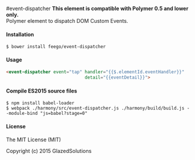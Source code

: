 #event-dispatcher
**This element is compatible with Polymer 0.5 and lower only.**  
Polymer element to dispatch DOM Custom Events.

#### Installation

```
$ bower install feego/event-dispatcher
```

#### Usage

```html
<event-dispatcher event="tap" handler="{{$.elementId.eventHandler}}" 
                              detail="{{eventDetail}}">
```

#### Compile ES2015 source files

```
$ npm install babel-loader
$ webpack ./harmony/src/event-dispatcher.js ./harmony/build/build.js --module-bind "js=babel?stage=0"
```

#### License

The MIT License (MIT)

Copyright (c) 2015 GlazedSolutions
